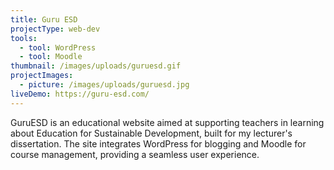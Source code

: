 ```yaml
---
title: Guru ESD
projectType: web-dev
tools:
  - tool: WordPress
  - tool: Moodle
thumbnail: /images/uploads/guruesd.gif
projectImages:
  - picture: /images/uploads/guruesd.jpg
liveDemo: https://guru-esd.com/
---
```

GuruESD is an educational website aimed at supporting teachers in learning about Education for Sustainable Development, built for my lecturer's dissertation. The site integrates WordPress for blogging and Moodle for course management, providing a seamless user experience.
